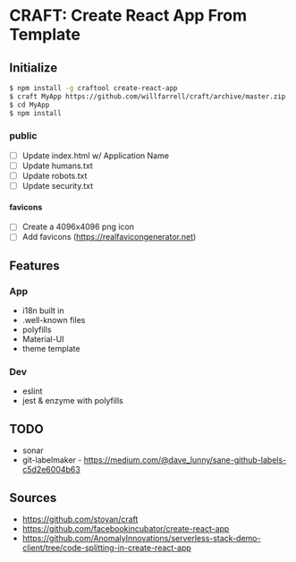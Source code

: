 # CRAFT: Create React App From Template

## Initialize
```bash
$ npm install -g craftool create-react-app
$ craft MyApp https://github.com/willfarrell/craft/archive/master.zip
$ cd MyApp
$ npm install
```

### public
- [ ] Update index.html w/ Application Name
- [ ] Update humans.txt
- [ ] Update robots.txt
- [ ] Update security.txt

#### favicons
- [ ] Create a 4096x4096 png icon
- [ ] Add favicons (https://realfavicongenerator.net)

## Features
### App 
- i18n built in
- .well-known files
- polyfills
- Material-UI
- theme template

### Dev
- eslint
- jest & enzyme with polyfills

## TODO
- sonar
- git-labelmaker - https://medium.com/@dave_lunny/sane-github-labels-c5d2e6004b63
  
## Sources
- https://github.com/stoyan/craft
- https://github.com/facebookincubator/create-react-app
- https://github.com/AnomalyInnovations/serverless-stack-demo-client/tree/code-splitting-in-create-react-app
